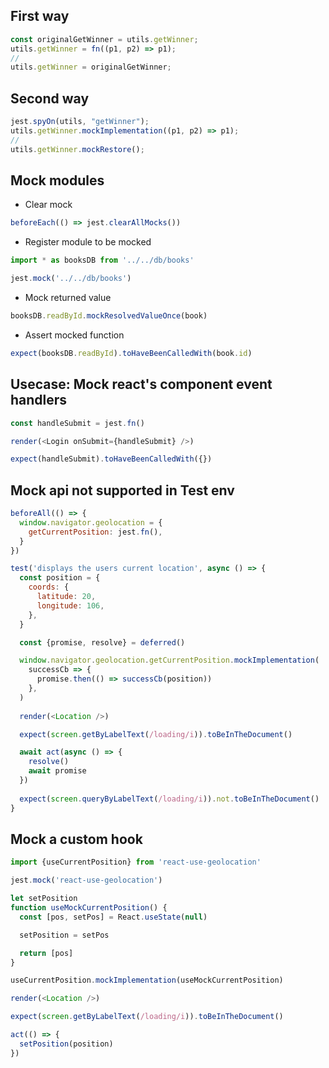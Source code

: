 ## First way
```js
const originalGetWinner = utils.getWinner;
utils.getWinner = fn((p1, p2) => p1);
// 
utils.getWinner = originalGetWinner;
```

## Second way
```js
jest.spyOn(utils, "getWinner");
utils.getWinner.mockImplementation((p1, p2) => p1);
//
utils.getWinner.mockRestore();
```

## Mock modules
- Clear mock
```js
beforeEach(() => jest.clearAllMocks())
```
- Register module to be mocked
```js
import * as booksDB from '../../db/books'

jest.mock('../../db/books')
```
- Mock returned value
```js
booksDB.readById.mockResolvedValueOnce(book)
```
- Assert mocked function
```js
expect(booksDB.readById).toHaveBeenCalledWith(book.id)
```

## Usecase: Mock react's component event handlers
```js
const handleSubmit = jest.fn()

render(<Login onSubmit={handleSubmit} />)

expect(handleSubmit).toHaveBeenCalledWith({})
```  

## Mock api not supported in Test env
```js
beforeAll(() => {
  window.navigator.geolocation = {
    getCurrentPosition: jest.fn(),
  }
})

test('displays the users current location', async () => {
  const position = {
    coords: {
      latitude: 20,
      longitude: 106,
    },
  }

  const {promise, resolve} = deferred()

  window.navigator.geolocation.getCurrentPosition.mockImplementation(
    successCb => {
      promise.then(() => successCb(position))
    },
  )
  
  render(<Location />)

  expect(screen.getByLabelText(/loading/i)).toBeInTheDocument()

  await act(async () => {
    resolve()
    await promise
  })
  
  expect(screen.queryByLabelText(/loading/i)).not.toBeInTheDocument()
}  
```

## Mock a custom hook
```js
import {useCurrentPosition} from 'react-use-geolocation'

jest.mock('react-use-geolocation')

let setPosition
function useMockCurrentPosition() {
  const [pos, setPos] = React.useState(null)

  setPosition = setPos

  return [pos]
}

useCurrentPosition.mockImplementation(useMockCurrentPosition)

render(<Location />)

expect(screen.getByLabelText(/loading/i)).toBeInTheDocument()

act(() => {
  setPosition(position)
})
```

